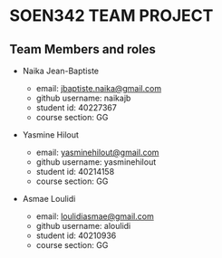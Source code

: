 # SOEN342 TEAM PROJECT

## Team Members and roles 
* Naika Jean-Baptiste
  - email: jbaptiste.naika@gmail.com
  - github username: naikajb
  - student id: 40227367
  - course section: GG

* Yasmine Hilout 
  - email: yasminehilout@gmail.com
  - github username: yasminehilout
  - student id: 40214158
  - course section: GG

* Asmae Loulidi
  - email: loulidiasmae@gmail.com
  - github username: aloulidi
  - student id: 40210936
  - course section: GG 
